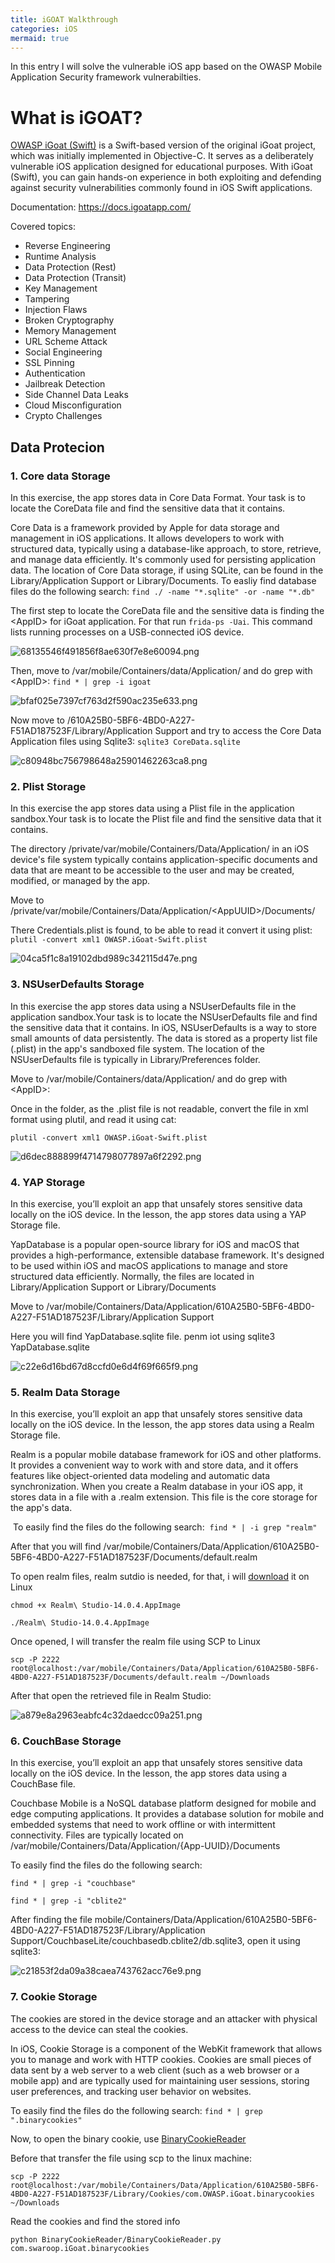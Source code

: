 ```yaml
---
title: iGOAT Walkthrough
categories: iOS
mermaid: true
---
```


In this entry I will solve the vulnerable iOS app based on the OWASP Mobile Application Security framework vulnerabilties.

# What is iGOAT?

[OWASP iGoat (Swift)](https://github.com/OWASP/iGoat-Swift) is a Swift-based version of the original iGoat project, which was initially implemented in Objective-C. It serves as a deliberately vulnerable iOS application designed for educational purposes. With iGoat (Swift), you can gain hands-on experience in both exploiting and defending against security vulnerabilities commonly found in iOS Swift applications.

Documentation: https://docs.igoatapp.com/

Covered topics:

- Reverse Engineering
- Runtime Analysis
- Data Protection (Rest)
- Data Protection (Transit)
- Key Management
- Tampering
- Injection Flaws
- Broken Cryptography
- Memory Management
- URL Scheme Attack
- Social Engineering
- SSL Pinning
- Authentication
- Jailbreak Detection
- Side Channel Data Leaks
- Cloud Misconfiguration
- Crypto Challenges

## Data Protecion 

### 1\. Core data Storage

In this exercise, the app stores data in Core Data Format. Your task is to locate the CoreData file and find the sensitive data that it contains.

Core Data is a framework provided by Apple for data storage and management in iOS applications. It allows developers to work with structured data, typically using a database-like approach, to store, retrieve, and manage data efficiently. It's commonly used for persisting application data. The location of Core Data storage, if using SQLite, can be found in the Library/Application Support or Library/Documents. To easliy find database files do the following search: `find ./ -name "*.sqlite" -or -name "*.db"`

The first step to locate the CoreData file and the sensitive data is finding the &lt;AppID&gt; for iGoat application. For that run `frida-ps -Uai`. This command lists running processes on a USB-connected iOS device.

![68135546f491856f8ae630f7e8e60094.png](https://github.com/v3l4r10/v3l4r10.github.io/blob/master/screenshots/iGoat/68135546f491856f8ae630f7e8e60094.png?raw=true)

Then, move to /var/mobile/Containers/data/Application/ and do grep with &lt;AppID&gt;: `find * | grep -i igoat`

![bfaf025e7397cf763d2f590ac235e633.png](https://github.com/v3l4r10/v3l4r10.github.io/blob/master/screenshots/iGoat/bfaf025e7397cf763d2f590ac235e633.png?raw=true)

Now move to /610A25B0-5BF6-4BD0-A227-F51AD187523F/Library/Application Support and try to access the Core Data Application files using Sqlite3: `sqlite3 CoreData.sqlite`

![c80948bc756798648a25901462263ca8.png](https://github.com/v3l4r10/v3l4r10.github.io/blob/master/screenshots/iGoat/c80948bc756798648a25901462263ca8.png?raw=true)

### 2\. Plist Storage

In this exercise the app stores data using a Plist file in the application sandbox.Your task is to locate the Plist file and find the sensitive data that it contains.

The directory /private/var/mobile/Containers/Data/Application/ in an iOS device's file system typically contains application-specific documents and data that are meant to be accessible to the user and may be created, modified, or managed by the app.

Move to /private/var/mobile/Containers/Data/Application/&lt;AppUUID&gt;/Documents/

There Credentials.plist is found, to be able to read it convert it using plist: `plutil -convert xml1 OWASP.iGoat-Swift.plist`

![04ca5f1c8a19102dbd989c342115d47e.png](https://github.com/v3l4r10/v3l4r10.github.io/blob/master/screenshots/iGoat/04ca5f1c8a19102dbd989c342115d47e.png?raw=true)

### 3\. NSUserDefaults Storage

In this exercise the app stores data using a NSUserDefaults file in the application sandbox.Your task is to locate the NSUserDefaults file and find the sensitive data that it contains.
In iOS, NSUserDefaults is a way to store small amounts of data persistently. The data is stored as a property list file (.plist) in the app's sandboxed file system. The location of the NSUserDefaults file is typically in Library/Preferences folder.

Move to /var/mobile/Containers/data/Application/ and do grep with &lt;AppID&gt;:

Once in the folder, as the .plist file is not readable, convert the file in xml format using plutil, and read it using cat:

`plutil -convert xml1 OWASP.iGoat-Swift.plist`

![d6dec888899f4714798077897a6f2292.png](https://github.com/v3l4r10/v3l4r10.github.io/blob/master/screenshots/iGoat/d6dec888899f4714798077897a6f2292.png?raw=true)

### 4\. YAP Storage

In this exercise, you’ll exploit an app that unsafely stores sensitive data locally on the iOS device. In the lesson, the app stores data using a YAP Storage file.

YapDatabase is a popular open-source library for iOS and macOS that provides a high-performance, extensible database framework. It's designed to be used within iOS and macOS applications to manage and store structured data efficiently. Normally, the files are located in Library/Application Support or Library/Documents

Move to /var/mobile/Containers/Data/Application/610A25B0-5BF6-4BD0-A227-F51AD187523F/Library/Application Support

Here you will find YapDatabase.sqlite file. penm iot using sqlite3 YapDatabase.sqlite

![c22e6d16bd67d8ccfd0e6d4f69f665f9.png](https://github.com/v3l4r10/v3l4r10.github.io/blob/master/screenshots/iGoat/c22e6d16bd67d8ccfd0e6d4f69f665f9.png?raw=true)

### 5\. Realm Data Storage

In this exercise, you’ll exploit an app that unsafely stores sensitive data locally on the iOS device. In the lesson, the app stores data using a Realm Storage file.

Realm is a popular mobile database framework for iOS and other platforms. It provides a convenient way to work with and store data, and it offers features like object-oriented data modeling and automatic data synchronization. When you create a Realm database in your iOS app, it stores data in a file with a .realm extension. This file is the core storage for the app's data.

&nbsp;To easily find the files do the following search:  `find * | -i grep "realm"`

After that you will find /var/mobile/Containers/Data/Application/610A25B0-5BF6-4BD0-A227-F51AD187523F/Documents/default.realm

To open realm files, realm sutdio is needed, for that, i will [download](https://studio-releases.realm.io/latest/download/linux-appimage) it on Linux

`chmod +x Realm\ Studio-14.0.4.AppImage`

`./Realm\ Studio-14.0.4.AppImage`

Once opened, I will transfer the realm file using SCP to Linux

`scp -P 2222 root@localhost:/var/mobile/Containers/Data/Application/610A25B0-5BF6-4BD0-A227-F51AD187523F/Documents/default.realm ~/Downloads`

After that open the retrieved file in Realm Studio:

![a879e8a2963eabfc4c32daedcc09a251.png](https://github.com/v3l4r10/v3l4r10.github.io/blob/master/screenshots/iGoat/a879e8a2963eabfc4c32daedcc09a251.png?raw=true)

### 6\. CouchBase Storage

In this exercise, you’ll exploit an app that unsafely stores sensitive data locally on the iOS device. In the lesson, the app stores data using a CouchBase file.

Couchbase Mobile is a NoSQL database platform designed for mobile and edge computing applications. It provides a database solution for mobile and embedded systems that need to work offline or with intermittent connectivity. Files are typically located on /var/mobile/Containers/Data/Application/{App-UUID}/Documents

To easily find the files do the following search:

`find * | grep -i "couchbase"`

`find * | grep -i "cblite2"`

After finding the file mobile/Containers/Data/Application/610A25B0-5BF6-4BD0-A227-F51AD187523F/Library/Application Support/CouchbaseLite/couchbasedb.cblite2/db.sqlite3, open it using sqlite3:

![c21853f2da09a38caea743762acc76e9.png](https://github.com/v3l4r10/v3l4r10.github.io/blob/master/screenshots/iGoat/c21853f2da09a38caea743762acc76e9.png?raw=true)

### 7\. Cookie Storage

The cookies are stored in the device storage and an attacker with physical access to the device can steal the cookies.

In iOS, Cookie Storage is a component of the WebKit framework that allows you to manage and work with HTTP cookies. Cookies are small pieces of data sent by a web server to a web client (such as a web browser or a mobile app) and are typically used for maintaining user sessions, storing user preferences, and tracking user behavior on websites.

To easily find the files do the following search: `find * | grep ".binarycookies"`

Now, to open the binary cookie, use [BinaryCookieReader](https://github.com/as0ler/BinaryCookieReader)

Before that transfer the file using scp to the linux machine:

`scp -P 2222 root@localhost:/var/mobile/Containers/Data/Application/610A25B0-5BF6-4BD0-A227-F51AD187523F/Library/Cookies/com.OWASP.iGoat.binarycookies ~/Downloads`

Read the cookies and find the stored info

`python BinaryCookieReader/BinaryCookieReader.py com.swaroop.iGoat.binarycookies`


